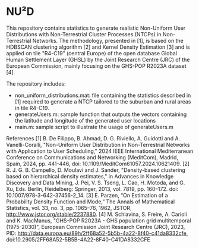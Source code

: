 # NU²D
This repository contains statistics to generate realistic Non-Uniform User Distributions with Non-Terrestrial Cluster Processes (NTCPs) in Non-Terrestrial Networks. The methodology, presented in [1], is based on the HDBSCAN clustering algorithm [2] and Kernel Density Estimation [3] and is applied on tile "R4-C19" (central Europe) of the open database Global Human Settlement Layer (GHSL) by the Joint Research Centre (JRC) of the European Commission, mainly focusing on the GHS-POP R2023A dataset [4].

The repository includes:
- non_uniform_distributions.mat: file containing the statistics described in [1] required to generate a NTCP tailored to the suburban and rural areas in tile R4-C19.
- generateUsers.m: sample function that outputs the vectors containing the latitude and longitude of the generated user locations
- main.m: sample script to illustrate the usage of generateUsers.m

References
[1] B. De Filippo, B. Ahmad, D. G. Riviello, A. Guidotti and A. Vanelli-Coralli, "Non-Uniform User Distribution in Non-Terrestrial Networks with Application to User Scheduling," 2024 IEEE International Mediterranean Conference on Communications and Networking (MeditCom), Madrid, Spain, 2024, pp. 441-446, doi: 10.1109/MeditCom61057.2024.10621409.
[2] R. J. G. B. Campello, D. Moulavi and J. Sander, "Density-based clustering based on hierarchical density estimates," in Advances in Knowledge Discovery and Data Mining, J. Pei, V. S. Tseng, L. Cao, H. Motoda, and G. Xu, Eds. Berlin, Heidelberg: Springer, 2013, vol. 7819, pp. 160–172. doi: 10.1007/978-3-642-37456-2_14.
[3] E. Parzen, “On Estimation of a Probability Density Function and Mode,” The Annals of Mathematical Statistics, vol. 33, no. 3, pp. 1065–76, 1962, JSTOR, http://www.jstor.org/stable/2237880.
[4] M. Schiavina, S. Freire, A. Carioli and K. MacManus, "GHS-POP R2023A - GHS population grid multitemporal (1975-2030)", European Commission Joint Research Centre (JRC), 2023, PID: http://data.europa.eu/89h/2ff68a52-5b5b-4a22-8f40-c41da8332cfe, doi:10.2905/2FF68A52-5B5B-4A22-8F40-C41DA8332CFE
